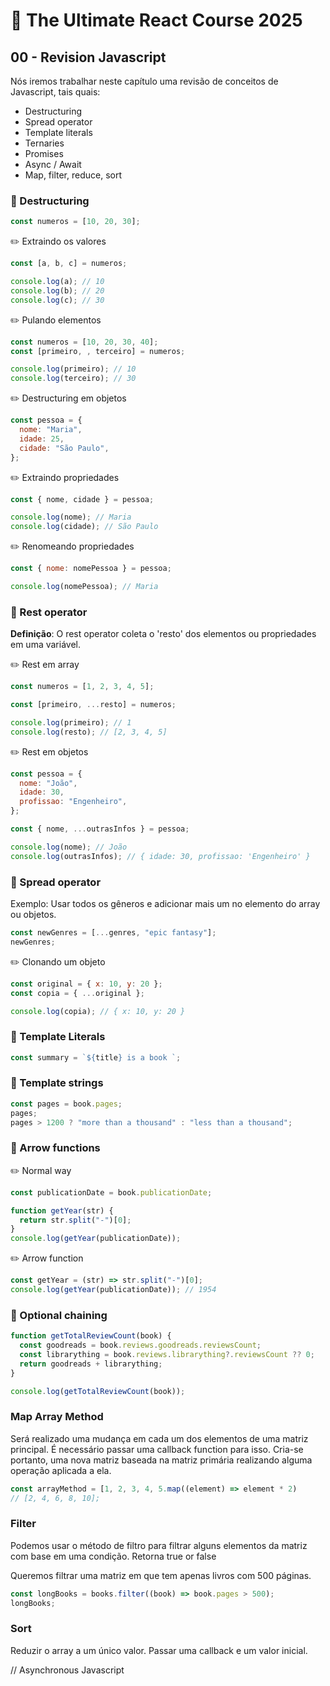 # 📓 The Ultimate React Course 2025

## 00 - Revision Javascript

Nós iremos trabalhar neste capítulo uma revisão de conceitos de Javascript, tais quais:

- Destructuring
- Spread operator
- Template literals
- Ternaries
- Promises
- Async / Await
- Map, filter, reduce, sort

### 📍 Destructuring

```js
const numeros = [10, 20, 30];
```

✏️ Extraindo os valores

```js
const [a, b, c] = numeros;

console.log(a); // 10
console.log(b); // 20
console.log(c); // 30
```

✏️ Pulando elementos

```js
const numeros = [10, 20, 30, 40];
const [primeiro, , terceiro] = numeros;

console.log(primeiro); // 10
console.log(terceiro); // 30
```

✏️ Destructuring em objetos

```js
const pessoa = {
  nome: "Maria",
  idade: 25,
  cidade: "São Paulo",
};
```

✏️ Extraindo propriedades

```js
const { nome, cidade } = pessoa;

console.log(nome); // Maria
console.log(cidade); // São Paulo
```

✏️ Renomeando propriedades

```js
const { nome: nomePessoa } = pessoa;

console.log(nomePessoa); // Maria
```

### 📍 Rest operator

**Definição**: O rest operator coleta o 'resto' dos elementos ou propriedades em uma variável.

✏️ Rest em array

```js
const numeros = [1, 2, 3, 4, 5];

const [primeiro, ...resto] = numeros;

console.log(primeiro); // 1
console.log(resto); // [2, 3, 4, 5]
```

✏️ Rest em objetos

```js
const pessoa = {
  nome: "João",
  idade: 30,
  profissao: "Engenheiro",
};

const { nome, ...outrasInfos } = pessoa;

console.log(nome); // João
console.log(outrasInfos); // { idade: 30, profissao: 'Engenheiro' }
```

### 📍 Spread operator

Exemplo: Usar todos os gêneros e adicionar mais um no elemento do array ou objetos.

```js
const newGenres = [...genres, "epic fantasy"];
newGenres;
```

✏️ Clonando um objeto

```js
const original = { x: 10, y: 20 };
const copia = { ...original };

console.log(copia); // { x: 10, y: 20 }
```

### 📍 Template Literals

```js
const summary = `${title} is a book `;
```

### 📍 Template strings

```js
const pages = book.pages;
pages;
pages > 1200 ? "more than a thousand" : "less than a thousand";
```

### 📍 Arrow functions

✏️ Normal way

```js
const publicationDate = book.publicationDate;

function getYear(str) {
  return str.split("-")[0];
}
console.log(getYear(publicationDate));
```

✏️ Arrow function

```js
const getYear = (str) => str.split("-")[0];
console.log(getYear(publicationDate)); // 1954
```

### 📍 Optional chaining

```js
function getTotalReviewCount(book) {
  const goodreads = book.reviews.goodreads.reviewsCount;
  const librarything = book.reviews.librarything?.reviewsCount ?? 0;
  return goodreads + librarything;
}

console.log(getTotalReviewCount(book));
```

### Map Array Method

Será realizado uma mudança em cada um dos elementos de uma matriz principal. É necessário passar uma callback function para isso. Cria-se portanto, uma nova matriz baseada na matriz primária realizando alguma operação aplicada a ela.

```js
const arrayMethod = [1, 2, 3, 4, 5.map((element) => element * 2)
// [2, 4, 6, 8, 10];
```

### Filter

Podemos usar o método de filtro para filtrar alguns elementos da matriz com base em uma condição. Retorna true or false

Queremos filtrar uma matriz em que tem apenas livros com 500 páginas.

```js
const longBooks = books.filter((book) => book.pages > 500);
longBooks;
```

### Sort

Reduzir o array a um único valor. Passar uma callback e um valor inicial.

// Asynchronous Javascript
